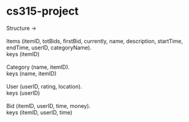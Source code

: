 # cs315-project

Structure -> <br><br>
      Items (itemID, totBids, firstBid, currently, name, description, startTime, endTime, userID, categoryName). <br>
      keys (itemID)<br><br>
      Category (name, itemID).<br>
      keys (name, itemID)<br><br>
      User (userID, rating, location).<br>
      keys (userID)<br><br>
      Bid (itemID, userID, time, money).<br>
      keys (itemID, userID, time)<br><br>
